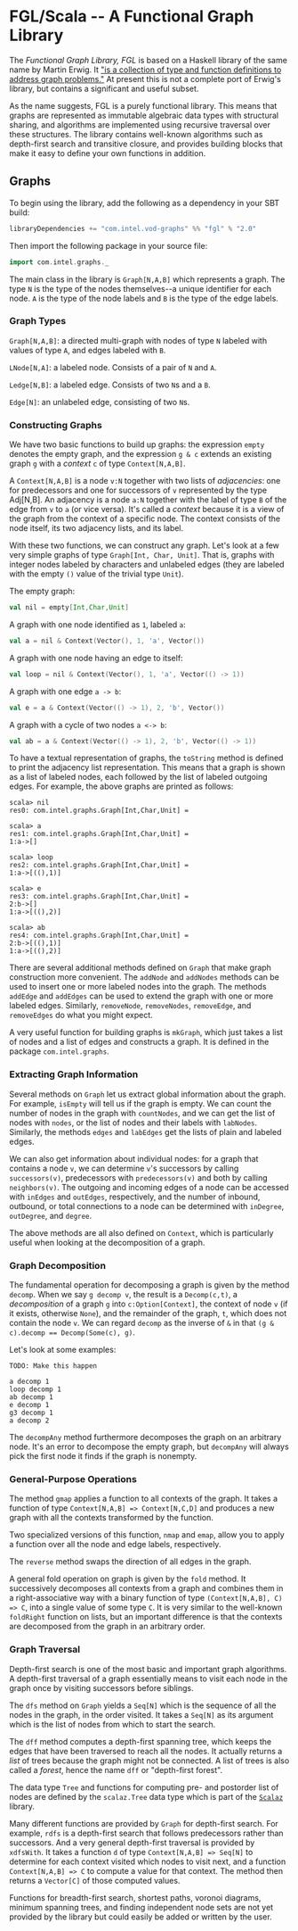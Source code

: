 # FGL/Scala -- A Functional Graph Library #

The _Functional Graph Library, FGL_ is based on a Haskell library of the same name by Martin Erwig. It ["is a collection of type and function definitions to address graph problems."](http://web.engr.oregonstate.edu/~erwig/fgl/) At present this is not a complete port of Erwig's library, but contains a significant and useful subset.

As the name suggests, FGL is a purely functional library. This means that graphs are represented as immutable algebraic data types with structural sharing, and algorithms are implemented using recursive traversal over these structures. The library contains well-known algorithms such as depth-first search and transitive closure, and provides building blocks that make it easy to define your own functions in addition.

## Graphs ##

To begin using the library, add the following as a dependency in your SBT build:

```scala
libraryDependencies += "com.intel.vod-graphs" %% "fgl" % "2.0"
```

Then import the following package in your source file:

```scala
import com.intel.graphs._
```

The main class in the library is `Graph[N,A,B]` which represents a graph. The type `N` is the type of the nodes themselves--a unique identifier for each node. `A` is the type of the node labels and `B` is the type of the edge labels.

### Graph Types ###

`Graph[N,A,B]`: a directed multi-graph with nodes of type `N` labeled with values of type `A`, and edges labeled with `B`.

`LNode[N,A]`: a labeled node. Consists of a pair of `N` and `A`.

`Ledge[N,B]`: a labeled edge. Consists of two `N`s and a `B`.

`Edge[N]`: an unlabeled edge, consisting of two `N`s.

### Constructing Graphs ###

We have two basic functions to build up graphs: the expression `empty` denotes the empty graph, and the expression `g & c` extends an existing graph `g` with a _context_ `c` of type `Context[N,A,B]`.

A `Context[N,A,B]` is a node `v:N` together with two lists of _adjacencies_: one for predecessors and one for successors of `v` represented by the type Adj[N,B]. An adjacency is a node `a:N` together with the label of type `B` of the edge from `v` to `a` (or vice versa). It's called a _context_ because it is a view of the graph from the context of a specific node. The context consists of the node itself, its two adjacency lists, and its label.

With these two functions, we can construct any graph. Let's look at a few very simple graphs of type `Graph[Int, Char, Unit]`. That is, graphs with integer nodes labeled by characters and unlabeled edges (they are labeled with the empty `()` value of the trivial type `Unit`).

The empty graph:

```scala
val nil = empty[Int,Char,Unit]
```
A graph with one node identified as `1`, labeled `a`:

```scala
val a = nil & Context(Vector(), 1, 'a', Vector())
```

A graph with one node having an edge to itself:

```scala
val loop = nil & Context(Vector(), 1, 'a', Vector(() -> 1))
```

A graph with one edge `a -> b`:

```scala
val e = a & Context(Vector(() -> 1), 2, 'b', Vector())
```

A graph with a cycle of two nodes `a <-> b`:

```scala
val ab = a & Context(Vector(() -> 1), 2, 'b', Vector(() -> 1))
```

To have a textual representation of graphs, the `toString` method is defined to print the adjacency list representation. This means that a graph is shown as a list of labeled nodes, each followed by the list of labeled outgoing edges. For example, the above graphs are printed as follows:

```
scala> nil
res0: com.intel.graphs.Graph[Int,Char,Unit] =

scala> a
res1: com.intel.graphs.Graph[Int,Char,Unit] =
1:a->[]

scala> loop
res2: com.intel.graphs.Graph[Int,Char,Unit] =
1:a->[((),1)]

scala> e
res3: com.intel.graphs.Graph[Int,Char,Unit] =
2:b->[]
1:a->[((),2)]

scala> ab
res4: com.intel.graphs.Graph[Int,Char,Unit] =
2:b->[((),1)]
1:a->[((),2)]
```

There are several additional methods defined on `Graph` that make graph construction more convenient. The `addNode` and `addNodes` methods can be used to insert one or more labeled nodes into the graph. The methods `addEdge` and `addEdges` can be used to extend the graph with one or more labeled edges. Similarly, `removeNode`, `removeNodes`, `removeEdge`, and `removeEdges` do what you might expect.

A very useful function for building graphs is `mkGraph`, which just takes a list of nodes and a list of edges and constructs a graph. It is defined in the package `com.intel.graphs`.

### Extracting Graph Information ###

Several methods on `Graph` let us extract global information about the graph. For example, `isEmpty` will tell us if the graph is empty. We can count the number of nodes in the graph with `countNodes`, and we can get the list of nodes with `nodes`, or the list of nodes and their labels with `labNodes`. Similarly, the methods `edges` and `labEdges` get the lists of plain and labeled edges.

We can also get information about individual nodes: for a graph that contains a node `v`, we can determine `v`'s successors by calling `successors(v)`, predecessors with `predecessors(v)` and both by calling `neighbors(v)`. The outgoing and incoming edges of a node can be accessed with `inEdges` and `outEdges`, respectively, and the number of inbound, outbound, or total connections to a node can be determined with `inDegree`, `outDegree`, and `degree`.

The above methods are all also defined on `Context`, which is particularly useful when looking at the decomposition of a graph.

### Graph Decomposition ###

The fundamental operation for decomposing a graph is given by the method `decomp`. When we say `g decomp v`, the result is a `Decomp(c,t)`, a _decomposition_ of a graph `g` into `c:Option[Context]`, the context of node `v` (if it exists, otherwise `None`), and the remainder of the graph, `t`, which does not contain the node `v`. We can regard `decomp` as the inverse of `&` in that `(g & c).decomp == Decomp(Some(c), g)`.

Let's look at some examples:

```
TODO: Make this happen

a decomp 1
loop decomp 1
ab decomp 1
e decomp 1
g3 decomp 1
a decomp 2
```
The `decompAny` method furthermore decomposes the graph on an arbitrary node. It's an error to decompose the empty graph, but `decompAny` will always pick the first node it finds if the graph is nonempty.

### General-Purpose Operations ###

The method `gmap` applies a function to all contexts of the graph. It takes a function of type `Context[N,A,B] => Context[N,C,D]` and produces a new graph with all the contexts transformed by the function.

Two specialized versions of this function, `nmap` and `emap`, allow you to apply a function over all the node and edge labels, respectively.

The `reverse` method swaps the direction of all edges in the graph.

A general fold operation on graph is given by the `fold` method. It successively decomposes all contexts from a graph and combines them in a right-associative way with a binary function of type `(Context[N,A,B], C) => C`, into a single value of some type `C`. It is very similar to the well-known `foldRight` function on lists, but an important difference is that the contexts are decomposed from the graph in an arbitrary order.

### Graph Traversal ###

Depth-first search is one of the most basic and important graph algorithms. A depth-first traversal of a graph essentially means to visit each node in the graph once by visiting successors before siblings.

The `dfs` method on `Graph` yields a `Seq[N]` which is the sequence of all the nodes in the graph, in the order visited. It takes a `Seq[N]` as its argument which is the list of nodes from which to start the search.

The `dff` method computes a depth-first spanning tree, which keeps the edges that have been traversed to reach all the nodes. It actually returns a _list_ of trees because the graph might not be connected. A list of trees is also called a _forest_, hence the name `dff` or "depth-first forest".

The data type `Tree` and functions for computing pre- and postorder list of nodes are defined by the `scalaz.Tree` data type which is part of the [`Scalaz`](http://github.com/scalaz/scalaz) library.

Many different functions are provided by `Graph` for depth-first search. For example, `rdfs` is a depth-first search that follows predecessors rather than successors. And a very general depth-first traversal is provided by `xdfsWith`. It takes a function `d` of type `Context[N,A,B] => Seq[N]` to determine for each context visited which nodes to visit next, and a function `Context[N,A,B] => C` to compute a value for that context. The method then returns a `Vector[C]` of those computed values.

Functions for breadth-first search, shortest paths, voronoi diagrams, minimum spanning trees, and finding independent node sets are not yet provided by the library but could easily be added or written by the user.

